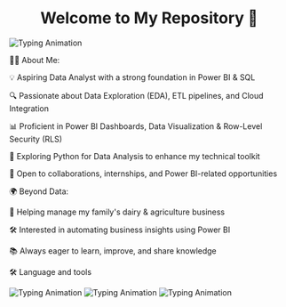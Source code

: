 <h1 align="center">Welcome to My Repository 👋</h1>

![Typing Animation](https://raw.githubusercontent.com/C:/Users/sandh/Downloads/Image1.png)


👩‍💻 About Me:

💡 Aspiring Data Analyst with a strong foundation in Power BI & SQL

🔍 Passionate about Data Exploration (EDA), ETL pipelines, and Cloud Integration

📊 Proficient in Power BI Dashboards, Data Visualization & Row-Level Security (RLS)

🐍 Exploring Python for Data Analysis to enhance my technical toolkit

🤝 Open to collaborations, internships, and Power BI-related opportunities



🌍 Beyond Data:

🏡 Helping manage my family's dairy & agriculture business

🛠️ Interested in automating business insights using Power BI

📚 Always eager to learn, improve, and share knowledge


🛠 Language and tools

![Typing Animation](<img src="https://nemeon.io/wp-content/uploads/2023/08/Rectangle-24.png" width="50" height="100">) 
![Typing Animation](<img src="https://www.codigoiot.com/wp-content/uploads/2020/06/mysql-logo_2800x2800_pixels1-1024x1024-1.png" width="50" height="100">) ![Typing Animation](<img src="https://quizizz.com/media/resource/gs/quizizz-media/quizzes/084008fc-065b-4b04-a021-561761ce0c99" width="50" height="100">) 

